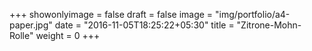 +++
showonlyimage = false
draft = false
image = "img/portfolio/a4-paper.jpg"
date = "2016-11-05T18:25:22+05:30"
title = "Zitrone-Mohn-Rolle"
weight = 0
+++
